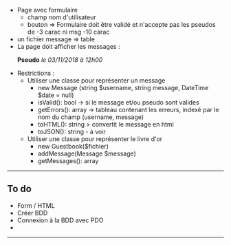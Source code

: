 - Page avec formulaire
    - champ nom d'utilisateur
    - bouton
=> Formulaire doit être validé et n'accepte pas les pseudos de -3 carac ni msg -10 carac
- un fichier message => table
- La page doit afficher les messages :
    <p>
        <strong>Pseudo</strong> <em>le 03/11/2018 à 12h00</em><br>
    </p>
- Restrictions :
    - Utiliser une classe pour représenter un message
        - new Message (string $username, string message, DateTime $date = null)
        - isValid(): bool -> si le message et/ou pseudo sont valides
        - getErrors(): array -> tableau contenant les erreurs, indexé par le nom du champ (username, message)
        - toHTML(): string > convertit le message en html
        - toJSON(): string - à voir
    - Utiliser une classe pour représenter le livre d'or 
        - new Guestbook($fichier)
        - addMessage(Message $message)
        - getMessages(): array

***
## To do
- Form / HTML
- Créer BDD
- Connexion à la BDD avec PDO
-

***
